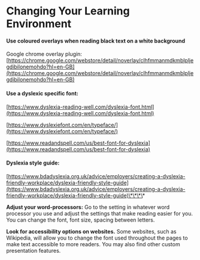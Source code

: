 # Changing Your Learning Environment

#### Use coloured overlays when reading black text on a white background 

Google chrome overlay plugin: [https://chrome.google.com/webstore/detail/noverlay/clhfmmanmdkmblpljegdibilonemohdo?hl=en-GB](https://chrome.google.com/webstore/detail/noverlay/clhfmmanmdkmblpljegdibilonemohdo?hl=en-GB)

#### Use a dyslexic specific font: 

[https://www.dyslexia-reading-well.com/dyslexia-font.html](https://www.dyslexia-reading-well.com/dyslexia-font.html)

[https://www.dyslexiefont.com/en/typeface/](https://www.dyslexiefont.com/en/typeface/)

[https://www.readandspell.com/us/best-font-for-dyslexia](https://www.readandspell.com/us/best-font-for-dyslexia)

#### Dyslexia style guide: 

[https://www.bdadyslexia.org.uk/advice/employers/creating-a-dyslexia-friendly-workplace/dyslexia-friendly-style-guide](https://www.bdadyslexia.org.uk/advice/employers/creating-a-dyslexia-friendly-workplace/dyslexia-friendly-style-guide)\*\*\*\*

**Adjust your word-processors:**   Go to the setting in whatever word processor you use and adjust the settings that make reading easier for you. You can change the font, font size, spacing between letters. 

**Look for accessibility options on websites.** Some websites, such as Wikipedia, will allow you to change the font used throughout the pages to make text accessible to more readers. You may also find other custom presentation features. 







